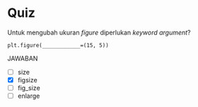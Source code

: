 # Quiz

Untuk mengubah ukuran _figure_ diperlukan _keyword argument_?

```plt.figure(____________=(15, 5))```

JAWABAN
- [ ] size
- [X] figsize
- [ ] fig_size
- [ ] enlarge
